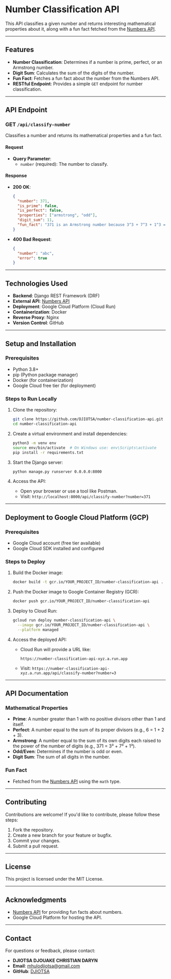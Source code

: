 # Number Classification API

This API classifies a given number and returns interesting mathematical properties about it, along with a fun fact fetched from the [Numbers API](http://numbersapi.com).

---

## **Features**
- **Number Classification**: Determines if a number is prime, perfect, or an Armstrong number.
- **Digit Sum**: Calculates the sum of the digits of the number.
- **Fun Fact**: Fetches a fun fact about the number from the Numbers API.
- **RESTful Endpoint**: Provides a simple `GET` endpoint for number classification.

---

## **API Endpoint**

### **GET `/api/classify-number`**
Classifies a number and returns its mathematical properties and a fun fact.

#### **Request**
- **Query Parameter**:
  - `number` (required): The number to classify.

#### **Response**

- **200 OK**:

  ```json
  {
    "number": 371,
    "is_prime": false,
    "is_perfect": false,
    "properties": ["armstrong", "odd"],
    "digit_sum": 11,
    "fun_fact": "371 is an Armstrong number because 3^3 + 7^3 + 1^3 = 371"
  }
  ```

- **400 Bad Request**:
  ```json
  {
    "number": "abc",
    "error": true
  }
  ```

---

## **Technologies Used**
- **Backend**: Django REST Framework (DRF)
- **External API**: [Numbers API](http://numbersapi.com)
- **Deployment**: Google Cloud Platform (Cloud Run)
- **Containerization**: Docker
- **Reverse Proxy**: Nginx
- **Version Control**: GitHub

---

## **Setup and Installation**

### **Prerequisites**
- Python 3.8+
- pip (Python package manager)
- Docker (for containerization)
- Google Cloud free tier (for deployment)

### **Steps to Run Locally**
1. Clone the repository:
   ```bash
   git clone https://github.com/DJIOTSA/number-classification-api.git
   cd number-classification-api
   ```

2. Create a virtual environment and install dependencies:
   ```bash
   python3 -m venv env
   source env/bin/activate  # On Windows use: env\Scripts\activate
   pip install -r requirements.txt
   ```

3. Start the Django server:
   ```bash
   python manage.py runserver 0.0.0.0:8000
   ```

4. Access the API:
   - Open your browser or use a tool like Postman.
   - Visit: `http://localhost:8000/api/classify-number?number=371`

---

## **Deployment to Google Cloud Platform (GCP)**

### **Prerequisites**
- Google Cloud account (free tier available)
- Google Cloud SDK installed and configured

### **Steps to Deploy**
1. Build the Docker image:
   ```bash
   docker build -t gcr.io/YOUR_PROJECT_ID/number-classification-api .
   ```

2. Push the Docker image to Google Container Registry (GCR):
   ```bash
   docker push gcr.io/YOUR_PROJECT_ID/number-classification-api
   ```

3. Deploy to Cloud Run:
   ```bash
   gcloud run deploy number-classification-api \
     --image gcr.io/YOUR_PROJECT_ID/number-classification-api \
     --platform managed
   ```

4. Access the deployed API:
   - Cloud Run will provide a URL like:
     ```
     https://number-classification-api-xyz.a.run.app
     ```
   - Visit: `https://number-classification-api-xyz.a.run.app/api/classify-number?number=3`

---

## **API Documentation**

### **Mathematical Properties**
- **Prime**: A number greater than 1 with no positive divisors other than 1 and itself.
- **Perfect**: A number equal to the sum of its proper divisors (e.g., 6 = 1 + 2 + 3).
- **Armstrong**: A number equal to the sum of its own digits each raised to the power of the number of digits (e.g., 371 = 3³ + 7³ + 1³).
- **Odd/Even**: Determines if the number is odd or even.
- **Digit Sum**: The sum of all digits in the number.

### **Fun Fact**
- Fetched from the [Numbers API](http://numbersapi.com) using the `math` type.

---

## **Contributing**
Contributions are welcome! If you'd like to contribute, please follow these steps:
1. Fork the repository.
2. Create a new branch for your feature or bugfix.
3. Commit your changes.
4. Submit a pull request.

---

## **License**
This project is licensed under the MIT License.

---

## **Acknowledgments**
- [Numbers API](http://numbersapi.com) for providing fun facts about numbers.
- Google Cloud Platform for hosting the API.

---

## **Contact**
For questions or feedback, please contact:
- **DJIOTSA DJOUAKE CHRISTIAN DARYN**
- **Email**: mhulodjiotsa@gmail.com
- **GitHub**: [DJIOTSA](https://github.com/DJIOTSA)
